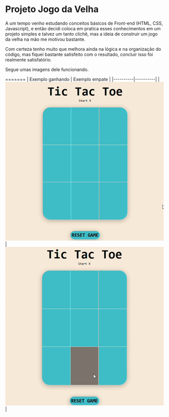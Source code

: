 # Projeto Jogo da Velha
A um tempo venho estudando conceitos básicos de Front-end (HTML, CSS, Javascript), e então decidi coloca em pratica esses conhecimentos em um projeto simples e talvez um tanto clichê, mas a ideia de construir um jogo da velha na mão me motivou bastante.

Com certeza tenho muito que melhora ainda na lógica e na organização do código, mas fiquei bastante satisfeito com o resultado, concluir isso foi realmente satisfatório.

Segue umas imagens dele funcionando.

=======
| Exemplo ganhando | Exemplo empate |
|----------|----------|
| ![Exemplo de jogo ganho](./img/GIFganho.gif) | ![Exemplo de jogo ganho](./img/GIFempate.gif) |
